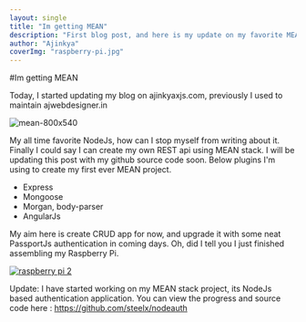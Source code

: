 ```yaml
---
layout: single
title: "Im getting MEAN"
description: "First blog post, and here is my update on my favorite MEANstack"
author: "Ajinkya"
coverImg: "raspberry-pi.jpg"
---
```


#Im getting MEAN

Today, I started updating my blog on ajinkyaxjs.com, previously I used to maintain ajwebdesigner.in


![mean-800x540](https://cloud.githubusercontent.com/assets/3184210/7199959/3adf104e-e516-11e4-99de-163c44ca04bf.png)

My all time favorite NodeJs, how can I stop myself from writing about it. Finally I could say I can create my own REST api using MEAN stack. I will be updating this post with my github source code soon.
Below plugins I'm using to create my first ever MEAN project.

  - Express
  - Mongoose
  - Morgan, body-parser
  - AngularJs

My aim here is create CRUD app for now, and upgrade it with some neat PassportJs authentication in coming days. Oh, did I tell you I just finished assembling my Raspberry Pi.


<a class="lightbox" href="https://cloud.githubusercontent.com/assets/3184210/7199958/3a601be0-e516-11e4-8113-799b8c4bae3d.jpg" rel="nofollow"><img src="https://cloud.githubusercontent.com/assets/3184210/7246641/dafc751c-e81d-11e4-85d9-044b1a818a2c.jpg" alt="raspberry pi 2"></a>


Update:
I have started working on my MEAN stack project, its NodeJs based authentication application. You can view the progress and source code here : <a href="https://github.com/steelx/nodeauth" target="_blank" rel="nofollow">https://github.com/steelx/nodeauth</a>
